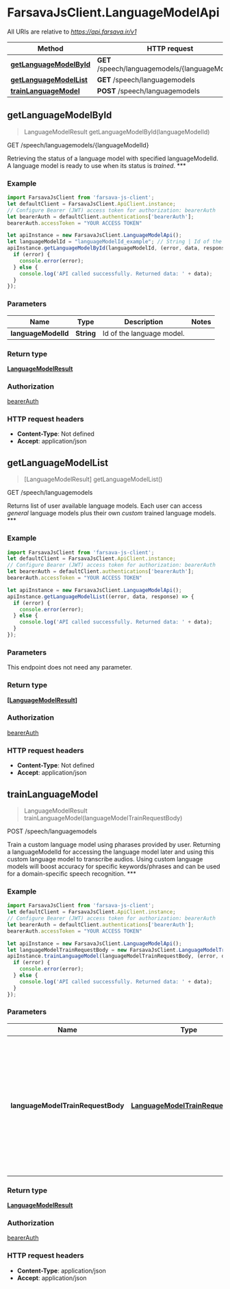 # FarsavaJsClient.LanguageModelApi

All URIs are relative to *https://api.farsava.ir/v1*

Method | HTTP request | Description
------------- | ------------- | -------------
[**getLanguageModelById**](LanguageModelApi.md#getLanguageModelById) | **GET** /speech/languagemodels/{languageModelId} | GET /speech/languagemodels/{languageModelId}
[**getLanguageModelList**](LanguageModelApi.md#getLanguageModelList) | **GET** /speech/languagemodels | GET /speech/languagemodels
[**trainLanguageModel**](LanguageModelApi.md#trainLanguageModel) | **POST** /speech/languagemodels | POST /speech/languagemodels



## getLanguageModelById

> LanguageModelResult getLanguageModelById(languageModelId)

GET /speech/languagemodels/{languageModelId}

Retrieving the status of a language model with specified languageModelId. A language model is ready to use when its status is *trained*. *** 

### Example

```javascript
import FarsavaJsClient from 'farsava-js-client';
let defaultClient = FarsavaJsClient.ApiClient.instance;
// Configure Bearer (JWT) access token for authorization: bearerAuth
let bearerAuth = defaultClient.authentications['bearerAuth'];
bearerAuth.accessToken = "YOUR ACCESS TOKEN"

let apiInstance = new FarsavaJsClient.LanguageModelApi();
let languageModelId = "languageModelId_example"; // String | Id of the language model.
apiInstance.getLanguageModelById(languageModelId, (error, data, response) => {
  if (error) {
    console.error(error);
  } else {
    console.log('API called successfully. Returned data: ' + data);
  }
});
```

### Parameters


Name | Type | Description  | Notes
------------- | ------------- | ------------- | -------------
 **languageModelId** | **String**| Id of the language model. | 

### Return type

[**LanguageModelResult**](LanguageModelResult.md)

### Authorization

[bearerAuth](../README.md#bearerAuth)

### HTTP request headers

- **Content-Type**: Not defined
- **Accept**: application/json


## getLanguageModelList

> [LanguageModelResult] getLanguageModelList()

GET /speech/languagemodels

Returns list of user available language models. Each user can access *general* language models plus their own *custom* trained language models. *** 

### Example

```javascript
import FarsavaJsClient from 'farsava-js-client';
let defaultClient = FarsavaJsClient.ApiClient.instance;
// Configure Bearer (JWT) access token for authorization: bearerAuth
let bearerAuth = defaultClient.authentications['bearerAuth'];
bearerAuth.accessToken = "YOUR ACCESS TOKEN"

let apiInstance = new FarsavaJsClient.LanguageModelApi();
apiInstance.getLanguageModelList((error, data, response) => {
  if (error) {
    console.error(error);
  } else {
    console.log('API called successfully. Returned data: ' + data);
  }
});
```

### Parameters

This endpoint does not need any parameter.

### Return type

[**[LanguageModelResult]**](LanguageModelResult.md)

### Authorization

[bearerAuth](../README.md#bearerAuth)

### HTTP request headers

- **Content-Type**: Not defined
- **Accept**: application/json


## trainLanguageModel

> LanguageModelResult trainLanguageModel(languageModelTrainRequestBody)

POST /speech/languagemodels

Train a custom language model using pharases provided by user. Returning a languageModelId for accessing the language model later and using this custom language model to transcribe audios. Using custom language models will boost accuracy for specific keywords/phrases and can be used for a domain-specific speech recognition. *** 

### Example

```javascript
import FarsavaJsClient from 'farsava-js-client';
let defaultClient = FarsavaJsClient.ApiClient.instance;
// Configure Bearer (JWT) access token for authorization: bearerAuth
let bearerAuth = defaultClient.authentications['bearerAuth'];
bearerAuth.accessToken = "YOUR ACCESS TOKEN"

let apiInstance = new FarsavaJsClient.LanguageModelApi();
let languageModelTrainRequestBody = new FarsavaJsClient.LanguageModelTrainRequestBody(); // LanguageModelTrainRequestBody | A json object including a name and a corpora. Corpora is a array of text data to train a custom model. This text data can be keywords/phrases. All values in the array must be a string. Name is an arbitary string you set for the custom language model name.
apiInstance.trainLanguageModel(languageModelTrainRequestBody, (error, data, response) => {
  if (error) {
    console.error(error);
  } else {
    console.log('API called successfully. Returned data: ' + data);
  }
});
```

### Parameters


Name | Type | Description  | Notes
------------- | ------------- | ------------- | -------------
 **languageModelTrainRequestBody** | [**LanguageModelTrainRequestBody**](LanguageModelTrainRequestBody.md)| A json object including a name and a corpora. Corpora is a array of text data to train a custom model. This text data can be keywords/phrases. All values in the array must be a string. Name is an arbitary string you set for the custom language model name. | 

### Return type

[**LanguageModelResult**](LanguageModelResult.md)

### Authorization

[bearerAuth](../README.md#bearerAuth)

### HTTP request headers

- **Content-Type**: application/json
- **Accept**: application/json

